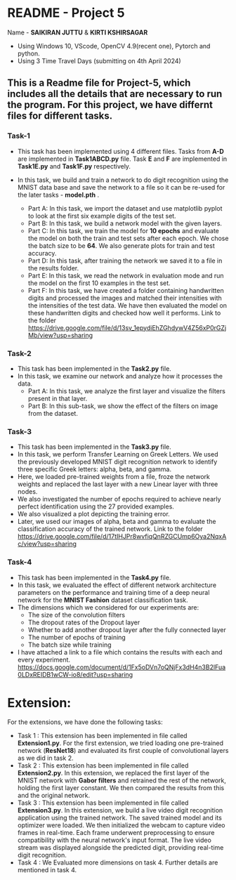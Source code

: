 # README - Project 5
Name - **SAIKIRAN JUTTU** & **KIRTI KSHIRSAGAR**

- Using Windows 10, VScode, OpenCV 4.9(recent one), Pytorch and python.
- Using 3 Time Travel Days (submitting on 4th April 2024)

## This is a Readme file for Project-5, which includes all the details that are necessary to run the program. For this project, we have differnt files for different tasks.

### Task-1
- This task has been implemented using 4 different files. Tasks from **A-D** are implemented in **Task1ABCD.py** file. Task **E** and **F** are implemented in **Task1E.py** and **Task1F.py** respectively.
- In this task, we build and train a network to do digit recognition using the MNIST data base and save the network to a file so it can be re-used for the later tasks - **model.pth** .

    - Part A: In this task, we import the dataset and use matplotlib pyplot to look at the first six example digits of the test set.
    - Part B: In this task, we build a network model with the given layers.
    - Part C: In this task, we train the model for **10 epochs** and evaluate the model on both the train and test sets after each epoch. We chose the batch size to be **64**. We also generate plots for train and test accuracy.
    - Part D: In this task, after training the network we saved it to a file in the results folder.
    - Part E: In this task, we read the network in evaluation mode and run the model on the first 10 examples in the test set. 
    - Part F: In this task, we have created a folder containing handwritten digits and processed the images and matched their intensities with the intensities of the test data. We have then evaluated the model on these handwritten digits and checked how well it performs. Link to the folder https://drive.google.com/file/d/13sv_1epydiEhZGhdywV4Z56xP0rGZjMb/view?usp=sharing

### Task-2
- This task has been implemented in the **Task2.py** file.
- In this task, we examine our network and analyze how it processes the data.
    - Part A: In this task, we analyze the first layer and visualize the filters present in that layer.
    - Part B: In this sub-task, we show the effect of the filters on image from the dataset.

### Task-3
- This task has been implemented in the **Task3.py** file.
- In this task, we perform Transfer Learning on Greek Letters. We used the previously developed MNIST digit recognition network to identify three specific Greek letters: alpha, beta, and gamma.
- Here, we loaded pre-trained weights from a file, froze the network weights and replaced the last layer with a new Linear layer with three nodes.
- We also investigated the number of epochs required to achieve nearly perfect identification using the 27 provided examples.
- We also visualized a plot depicting the training error.
- Later, we used our images of alpha, beta and gamma to evaluate the classification accuracy of the trained network. Link to the folder https://drive.google.com/file/d/17tIHJPr8wvfiqQnRZGCUmp6Oya2NqxAc/view?usp=sharing

### Task-4
- This task has been implemented in the **Task4.py** file.
- In this task, we evaluated the effect of different network architecture parameters on the performance and training time of a deep neural network for the **MNIST Fashion** dataset classification task.
- The dimensions which we considered for our experiments are: 
    - The size of the convolution filters
    - The dropout rates of the Dropout layer
    - Whether to add another dropout layer after the fully connected layer
    - The number of epochs of training
    - The batch size while training
- I have attached a link to a file which contains the results with each and every experiment. https://docs.google.com/document/d/1Fx5oDVn7oQNjFx3dH4n3B2lFua0LDxREIDB1wCW-io8/edit?usp=sharing


# Extension:
For the extensions, we have done the following tasks:
- Task 1 : This extension has been implemented in file called **Extension1.py**. For the first extension, we tried loading one pre-trained network (**ResNet18**) and evaluated its first couple of convolutional layers as we did in task 2.
- Task 2 : This extension has been implemented in file called **Extension2.py**. In this extension, we replaced the first layer of the MNIST network with **Gabor filters** and retrained the rest of the network, holding the first layer constant. We then compared the results from this and the original network.
- Task 3 : This extension has been implemented in file called **Extension3.py**. In this extension, we build a live video digit recognition application using the trained network. The saved trained model and its optimizer were loaded. We then initialized the webcam to capture video frames in real-time. Each frame underwent preprocessing to ensure compatibility with the neural network's input format. The live video stream was displayed alongside the predicted digit, providing real-time digit recognition.
- Task 4 : We Evaluated more dimensions on task 4. Further details are mentioned in task 4.

